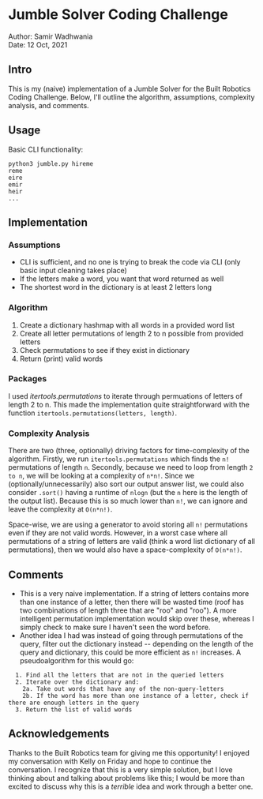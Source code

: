 # Jumble Solver Coding Challenge

Author: Samir Wadhwania  
Date: 12 Oct, 2021

## Intro

This is my (naive) implementation of a Jumble Solver for the Built Robotics Coding Challenge. Below, I'll outline the algorithm, assumptions, complexity analysis, and comments.

## Usage

Basic CLI functionality:

```
python3 jumble.py hireme
reme
eire
emir
heir
...
```

## Implementation

### Assumptions

* CLI is sufficient, and no one is trying to break the code via CLI (only basic input cleaning takes place)
* If the letters make a word, you want that word returned as well
* The shortest word in the dictionary is at least 2 letters long

### Algorithm

1. Create a dictionary hashmap with all words in a provided word list
2. Create all letter permutations of length 2 to n possible from provided letters 
3. Check permutations to see if they exist in dictionary
4. Return (print) valid words

### Packages

I used *itertools.permutations* to iterate through permuations of letters of length 2 to n. This made the implementation quite straightforward with the function `itertools.permutations(letters, length)`.

### Complexity Analysis

There are two (three, optionally) driving factors for time-complexity of the algorithm. Firstly, we run `itertools.permutations` which finds the `n!` permutations of length `n`. Secondly, because we need to loop from length `2 to n`, we will be looking at a complexity of `n*n!`. Since we (optionally/unnecessarily) also sort our output answer list, we could also consider `.sort()` having a runtime of `nlogn` (but the `n` here is the length of the output list). Because this is so much lower than `n!`, we can ignore and leave the complexity at `O(n*n!)`.

Space-wise, we are using a generator to avoid storing all `n!` permutations even if they are not valid words. However, in a worst case where all permutations of a string of letters are valid (think a word list dictionary of all permutations), then we would also have a space-complexity of `O(n*n!)`.

## Comments

* This is a very naive implementation. If a string of letters contains more than one instance of a letter, then there will be wasted time (roof has two combinations of length three that are "roo" and "roo"). A more intelligent permutation implementation would skip over these, whereas I simply check to make sure I haven't seen the word before.
* Another idea I had was instead of going through permutations of the query, filter out the dictionary instead -- depending on the length of the query and dictionary, this could be more efficient as `n!` increases. A pseudoalgorithm for this would go:
```
  1. Find all the letters that are not in the queried letters
  2. Iterate over the dictionary and:
    2a. Take out words that have any of the non-query-letters
    2b. If the word has more than one instance of a letter, check if there are enough letters in the query
  3. Return the list of valid words
```

## Acknowledgements
 
Thanks to the Built Robotics team for giving me this opportunity! I enjoyed my conversation with Kelly on Friday and hope to continue the conversation. I recognize that this is a very simple solution, but I love thinking about and talking about problems like this; I would be more than excited to discuss why this is a *terrible* idea and work through a better one.
